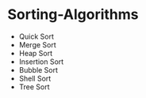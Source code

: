 # Sorting-Algorithms #
- Quick Sort
- Merge Sort
- Heap Sort
- Insertion Sort
- Bubble Sort
- Shell Sort
- Tree Sort
